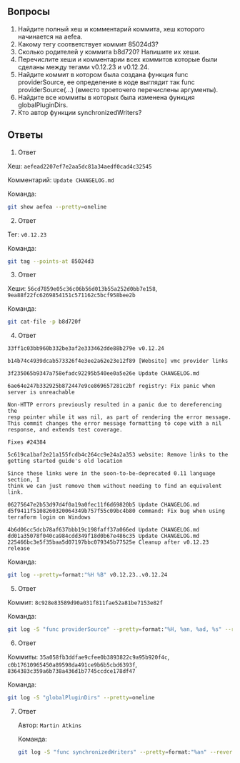 ## Вопросы

1. Найдите полный хеш и комментарий коммита, хеш которого начинается на aefea.
2. Какому тегу соответствует коммит 85024d3?
3. Сколько родителей у коммита b8d720? Напишите их хеши.
4. Перечислите хеши и комментарии всех коммитов которые были сделаны между тегами v0.12.23 и v0.12.24.
5. Найдите коммит в котором была создана функция func providerSource, ее определение в коде выглядит так func providerSource(...) (вместо троеточего перечислены аргументы).
6. Найдите все коммиты в которых была изменена функция globalPluginDirs.
7. Кто автор функции synchronizedWriters?

## Ответы

1. Ответ

  Хеш: ```aefead2207ef7e2aa5dc81a34aedf0cad4c32545```

  Комментарий: ```Update CHANGELOG.md```

  Команда:
  ```bash
  git show aefea --pretty=oneline
  ```

2. Ответ
   
  Тег: ```v0.12.23```

  Команда:
  ```bash
  git tag --points-at 85024d3
  ```
  
3. Ответ
   
  Хеши: ```56cd7859e05c36c06b56d013b55a252d0bb7e158```, ```9ea88f22fc6269854151c571162c5bcf958bee2b```

  Команда:
  ```bash
  git cat-file -p b8d720f
  ```

4. Ответ
  
  ```
  33ff1c03bb960b332be3af2e333462dde88b279e v0.12.24

  b14b74c4939dcab573326f4e3ee2a62e23e12f89 [Website] vmc provider links

  3f235065b9347a758efadc92295b540ee0a5e26e Update CHANGELOG.md

  6ae64e247b332925b872447e9ce869657281c2bf registry: Fix panic when server is unreachable

  Non-HTTP errors previously resulted in a panic due to dereferencing the
  resp pointer while it was nil, as part of rendering the error message.
  This commit changes the error message formatting to cope with a nil
  response, and extends test coverage.

  Fixes #24384

  5c619ca1baf2e21a155fcdb4c264cc9e24a2a353 website: Remove links to the getting started guide's old location

  Since these links were in the soon-to-be-deprecated 0.11 language section, I
  think we can just remove them without needing to find an equivalent link.

  06275647e2b53d97d4f0a19a0fec11f6d69820b5 Update CHANGELOG.md
  d5f9411f5108260320064349b757f55c09bc4b80 command: Fix bug when using terraform login on Windows

  4b6d06cc5dcb78af637bbb19c198faff37a066ed Update CHANGELOG.md
  dd01a35078f040ca984cdd349f18d0b67e486c35 Update CHANGELOG.md
  225466bc3e5f35baa5d07197bbc079345b77525e Cleanup after v0.12.23 release
  ```

  Команда:
  ```bash
  git log --pretty=format:"%H %B" v0.12.23..v0.12.24
  ```

5. Ответ
   
  Коммит: ```8c928e83589d90a031f811fae52a81be7153e82f```

  Команда:
  ```bash
  git log -S "func providerSource" --pretty=format:"%H, %an, %ad, %s" --reverse | head -n 1
  ```

6. Ответ

  Коммиты: ```35a058fb3ddfae9cfee0b3893822c9a95b920f4c```, ```c0b17610965450a89598da491ce9b6b5cbd6393f```, ```8364383c359a6b738a436d1b7745ccdce178df47```

  Команда:
  ```bash
  git log -S "globalPluginDirs" --pretty=oneline
  ```

7. Ответ

   Автор: ```Martin Atkins```
   
   Команда:
   ```bash
   git log -S "func synchronizedWriters" --pretty=format:"%an" --reverse | head -n 1 
   ```
